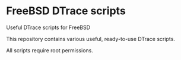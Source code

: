 # FreeBSD DTrace scripts
Useful DTrace scripts for FreeBSD

This repository contains various useful, ready-to-use DTrace scripts.

All scripts require root permissions.
